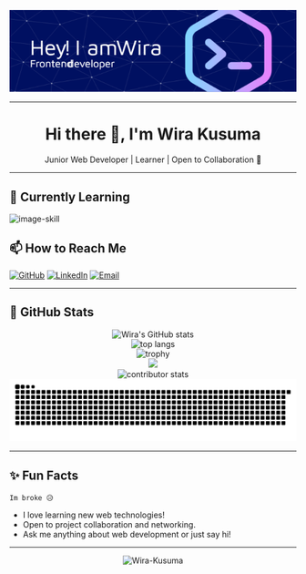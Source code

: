 <div align="center">

![banner](img/github-header-image.png)
</div>

<hr>

<h1 align="center">Hi there 👋, I'm Wira Kusuma</h1>

<p align="center">
Junior Web Developer | Learner | Open to Collaboration 🚀
</p>

---

## 🌱 Currently Learning

![image-skill](https://go-skill-icons.vercel.app/api/icons?i=html,css,js,php,github)
<br/>

## 📫 How to Reach Me

[![GitHub](https://go-skill-icons.vercel.app/api/icons?i=github)](https://github.com/Wira-Kusuma)
[![LinkedIn](https://go-skill-icons.vercel.app/api/icons?i=linkedin)](https://www.linkedin.com/in/wira-kusuma-193303354/)
[![Email](https://img.shields.io/badge/Gmail-wirakusuma5566%40gmail.com-blue)](mailto:wirakusuma5566@gmail.com)

---

## 🚀 GitHub Stats

<div align="center">

![Wira's GitHub stats](https://github-readme-stats.vercel.app/api?username=Wira-Kusuma&show_icons=true&theme=radical)
<br/>
<img src="https://github-readme-stats.vercel.app/api/top-langs?username=Wira-Kusuma&locale=en&hide_title=false&layout=compact&card_width=320&langs_count=5&theme=dracula&hide_border=false" height="150" alt="top langs" />
<br/>
<img src="https://github-profile-trophy.vercel.app/?username=Wira-Kusuma&theme=onedark" alt="trophy" />
<br/>
<img src="https://github-readme-streak-stats.herokuapp.com/?user=Wira-Kusuma&theme=blue-green&hide_border=false"/>
<br/>
<img src="https://github-contributor-stats.vercel.app/api?username=Wira-Kusuma" alt="contributor stats" />
<br/>
<img src="https://raw.githubusercontent.com/wira-kusuma/wira-kusuma/output/snake.svg" alt="Snake animation" />

</div>

---

## ✨ Fun Facts

```Im broke 😥```
- I love learning new web technologies!
- Open to project collaboration and networking.
- Ask me anything about web development or just say hi!

---

<p align="center">
  <img src="https://komarev.com/ghpvc/?username=Wira-Kusuma&label=Profile%20views&color=0e75b6&style=flat" alt="Wira-Kusuma" />
</p>